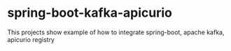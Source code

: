 # spring-boot-kafka-apicurio

This projects show example of how to integrate spring-boot, apache kafka, apicurio registry
